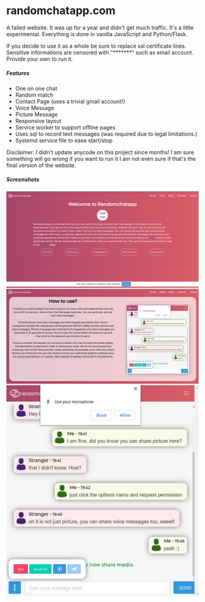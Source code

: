 # randomchatapp.com

A failed website. It was up for a year and didn't get much traffic. It's a little experimental. Everything is done in vanilla JavaScript and Python/Flask.

If you decide to use it as a whole be sure to replace ssl certificate lines.
Sensitive informations are censored with "*******" such as email account. Provide your own to run it.

##### Features

* One on one chat
* Random match
* Contact Page (uses a trivial gmail account!)
* Voice Message
* Picture Message
* Responsive layout
* Service worker to support offline pages
* Uses sql to record text messages  (was required due to legal limitations.)
* Systemd service file to ease start/stop

Disclaimer: I didn't update anycode on this project since months! I am sure something will go wrong if you want to run it I am not even sure if that's the final version of the website.


##### Screenshots

![alt text](https://github.com/hkntrt/randomchatapp.com/blob/main/screenshots/screenshot1.png)
![alt text](https://github.com/hkntrt/randomchatapp.com/blob/main/screenshots/screenshot2.png)
![alt text](https://github.com/hkntrt/randomchatapp.com/blob/main/screenshots/screenshot3.jpg)

